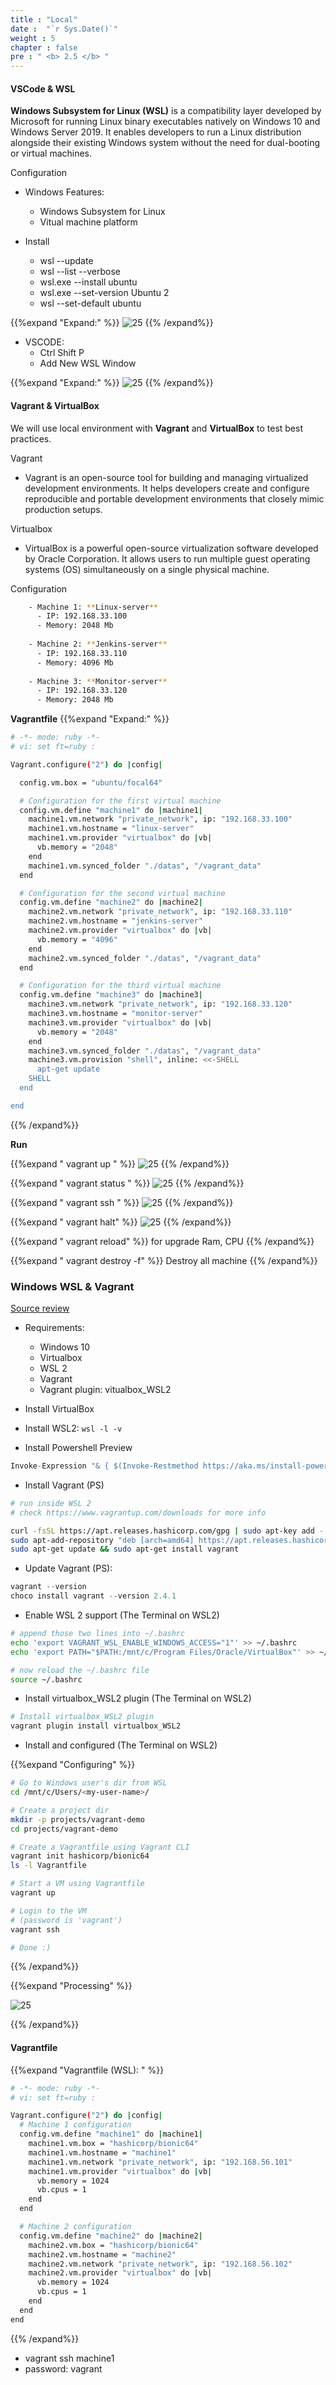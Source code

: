 ```yaml
---
title : "Local"
date :  "`r Sys.Date()`" 
weight : 5
chapter : false
pre : " <b> 2.5 </b> "
---
```


#### VSCode & WSL

**Windows Subsystem for Linux (WSL)** is a compatibility layer developed by Microsoft for running Linux binary executables natively on Windows 10 and Windows Server 2019. It enables developers to run a Linux distribution alongside their existing Windows system without the need for dual-booting or virtual machines.

Configuration
- Windows Features:
  - Windows Subsystem for Linux
  - Vitual machine platform

- Install
  - wsl --update
  - wsl --list --verbose
  - wsl.exe --install ubuntu
  - wsl.exe --set-version Ubuntu 2
  - wsl --set-default ubuntu
  
{{%expand "Expand:" %}}
 ![25](/aws-ws/images/2-prepair/2.5-local/2.png?featherlight=false&width=50pc)
{{% /expand%}}

- VSCODE:
  - Ctrl Shift P
  - Add New WSL Window

{{%expand "Expand:" %}}
 ![25](/aws-ws/images/2-prepair/2.5-local/3.png?featherlight=false&width=50pc)
{{% /expand%}}

#### Vagrant & VirtualBox
We will use local environment with **Vagrant** and **VirtualBox** to test best practices.

Vagrant

  - Vagrant is an open-source tool for building and managing virtualized development environments. It helps developers create and configure reproducible and portable development environments that closely mimic production setups.

Virtualbox

  - VirtualBox is a powerful open-source virtualization software developed by Oracle Corporation. It allows users to run multiple guest operating systems (OS) simultaneously on a single physical machine.

Configuration

```sh
    - Machine 1: **Linux-server**
      - IP: 192.168.33.100
      - Memory: 2048 Mb
      
    - Machine 2: **Jenkins-server**
      - IP: 192.168.33.110
      - Memory: 4096 Mb
    
    - Machine 3: **Monitor-server**
      - IP: 192.168.33.120
      - Memory: 2048 Mb
```

**Vagrantfile**
{{%expand "Expand:" %}}
```sh
# -*- mode: ruby -*-
# vi: set ft=ruby :

Vagrant.configure("2") do |config|

  config.vm.box = "ubuntu/focal64"

  # Configuration for the first virtual machine
  config.vm.define "machine1" do |machine1|
    machine1.vm.network "private_network", ip: "192.168.33.100"
    machine1.vm.hostname = "linux-server"
    machine1.vm.provider "virtualbox" do |vb|
      vb.memory = "2048"
    end
    machine1.vm.synced_folder "./datas", "/vagrant_data"    
  end

  # Configuration for the second virtual machine
  config.vm.define "machine2" do |machine2|
    machine2.vm.network "private_network", ip: "192.168.33.110"
    machine2.vm.hostname = "jenkins-server"
    machine2.vm.provider "virtualbox" do |vb|
      vb.memory = "4096"
    end
    machine2.vm.synced_folder "./datas", "/vagrant_data"
  end

  # Configuration for the third virtual machine
  config.vm.define "machine3" do |machine3|
    machine3.vm.network "private_network", ip: "192.168.33.120"
    machine3.vm.hostname = "monitor-server"
    machine3.vm.provider "virtualbox" do |vb|
      vb.memory = "2048"
    end
    machine3.vm.synced_folder "./datas", "/vagrant_data"    
    machine3.vm.provision "shell", inline: <<-SHELL
      apt-get update
    SHELL
  end

end
```
{{% /expand%}}

**Run**

{{%expand " vagrant up " %}}
![25](/aws-ws/images/2-prepair/2.5-local/1.vagrant/1.png)
{{% /expand%}}

{{%expand " vagrant status " %}}
![25](/aws-ws/images/2-prepair/2.5-local/1.vagrant/2.png)
{{% /expand%}}


{{%expand " vagrant ssh " %}}
![25](/aws-ws/images/2-prepair/2.5-local/1.vagrant/3.png)
{{% /expand%}}

{{%expand " vagrant halt" %}}
![25](/aws-ws/images/2-prepair/2.5-local/1.vagrant/4.png)
{{% /expand%}}

{{%expand " vagrant reload" %}}
for upgrade Ram, CPU
{{% /expand%}}


{{%expand " vagrant destroy -f" %}}
Destroy all machine
{{% /expand%}}

### Windows WSL & Vagrant

[Source review](https://blog.thenets.org/how-to-run-vagrant-on-wsl-2/)

- Requirements:
  - Windows 10
  - Virtualbox
  - WSL 2
  - Vagrant
  - Vagrant plugin: vitualbox_WSL2

- Install VirtualBox
- Install WSL2: `wsl -l -v`
- Install Powershell Preview
````js
Invoke-Expression "& { $(Invoke-Restmethod https://aka.ms/install-powershell.ps1) } -UseMSI -Preview"
````
- Install Vagrant (PS)
````sh
# run inside WSL 2
# check https://www.vagrantup.com/downloads for more info

curl -fsSL https://apt.releases.hashicorp.com/gpg | sudo apt-key add -
sudo apt-add-repository "deb [arch=amd64] https://apt.releases.hashicorp.com $(lsb_release -cs) main"
sudo apt-get update && sudo apt-get install vagrant
````

- Update Vagrant (PS): 

````js
vagrant --version
choco install vagrant --version 2.4.1
````

- Enable WSL 2 support (The Terminal on WSL2)

````sh
# append those two lines into ~/.bashrc
echo 'export VAGRANT_WSL_ENABLE_WINDOWS_ACCESS="1"' >> ~/.bashrc
echo 'export PATH="$PATH:/mnt/c/Program Files/Oracle/VirtualBox"' >> ~/.bashrc

# now reload the ~/.bashrc file
source ~/.bashrc
````

- Install virtualbox_WSL2 plugin (The Terminal on WSL2)

````sh
# Install virtualbox_WSL2 plugin
vagrant plugin install virtualbox_WSL2
````

- Install and configured (The Terminal on WSL2)

{{%expand "Configuring" %}}
````sh
# Go to Windows user's dir from WSL
cd /mnt/c/Users/<my-user-name>/

# Create a project dir
mkdir -p projects/vagrant-demo
cd projects/vagrant-demo

# Create a Vagrantfile using Vagrant CLI
vagrant init hashicorp/bionic64
ls -l Vagrantfile

# Start a VM using Vagrantfile
vagrant up

# Login to the VM
# (password is 'vagrant')
vagrant ssh

# Done :)
````
{{% /expand%}}

{{%expand "Processing" %}}

![25](/aws-ws/images/2-prepair/2.5-local/1.png)

{{% /expand%}}

#### Vagrantfile 

{{%expand "Vagrantfile (WSL): " %}}

```sh
# -*- mode: ruby -*-
# vi: set ft=ruby :

Vagrant.configure("2") do |config|
  # Machine 1 configuration
  config.vm.define "machine1" do |machine1|
    machine1.vm.box = "hashicorp/bionic64"
    machine1.vm.hostname = "machine1"
    machine1.vm.network "private_network", ip: "192.168.56.101"
    machine1.vm.provider "virtualbox" do |vb|
      vb.memory = 1024
      vb.cpus = 1
    end
  end

  # Machine 2 configuration
  config.vm.define "machine2" do |machine2|
    machine2.vm.box = "hashicorp/bionic64"
    machine2.vm.hostname = "machine2"
    machine2.vm.network "private_network", ip: "192.168.56.102"
    machine2.vm.provider "virtualbox" do |vb|
      vb.memory = 1024
      vb.cpus = 1
    end
  end
end

```
{{% /expand%}}

- vagrant ssh machine1
- password: vagrant
